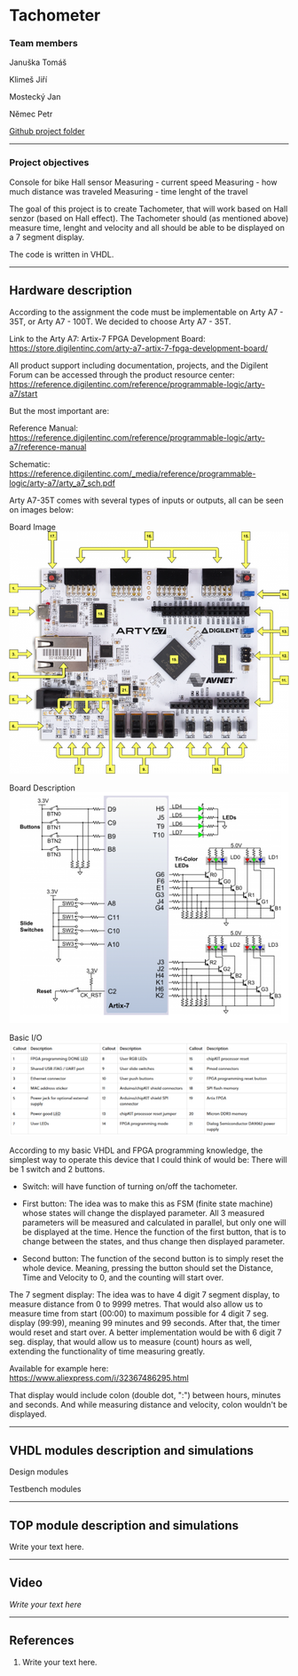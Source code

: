 # Tachometer

### Team members

Januška Tomáš

Klimeš Jiří

Mostecký Jan

Němec Petr

[Github project folder]( https://github.com/JanMostecky/Digital-electronics-1/tree/main/project)



-----------------------------------
### Project objectives

Console for bike
Hall sensor
Measuring - current speed
Measuring - how much distance was traveled
Measuring - time lenght of the travel

The goal of this project is to create Tachometer, that will work based on Hall senzor (based on Hall effect).
The Tachometer should (as mentioned above) measure time, lenght and velocity and all should be able to be displayed on a 7 segment display.

The code is written in VHDL.


-----------------------------------
## Hardware description

According to the assignment the code must be implementable on Arty A7 - 35T, or Arty A7 - 100T. We decided to choose Arty A7 - 35T.

Link to the Arty A7: Artix-7 FPGA Development Board:
https://store.digilentinc.com/arty-a7-artix-7-fpga-development-board/

All product support including documentation, projects, and the Digilent Forum can be accessed through the product resource center:
https://reference.digilentinc.com/reference/programmable-logic/arty-a7/start



But the most important are:

Reference Manual:
https://reference.digilentinc.com/reference/programmable-logic/arty-a7/reference-manual

Schematic:
https://reference.digilentinc.com/_media/reference/programmable-logic/arty-a7/arty_a7_sch.pdf



Arty A7-35T comes with several types of inputs or outputs, all can be seen on images below:

Board Image
![BoardImage](https://github.com/JanMostecky/Digital-electronics-1/blob/main/project/pictures/Arty_A7_Board.PNG)

Board Description
![BoardDescription](https://github.com/JanMostecky/Digital-electronics-1/blob/main/project/pictures/Basic_IO.PNG)

Basic I/O
![BoardIO](https://github.com/JanMostecky/Digital-electronics-1/blob/main/project/pictures/Board_Description.png)



According to my basic VHDL and FPGA programming knowledge, the simplest way to operate this device that I could think of would be:
There will be 1 switch and 2 buttons.

- Switch: will have function of turning on/off the tachometer.

- First button:
The idea was to make this as FSM (finite state machine) whose states will change the displayed parameter.
All 3 measured parameters will be measured and calculated in parallel, but only one will be displayed at the time.
Hence the function of the first button, that is to change between the states, and thus change then displayed parameter.

- Second button:
The function of the second button is to simply reset the whole device.
Meaning, pressing the button should set the Distance, Time and Velocity to 0, and the counting will start over.



The 7 segment display:
The idea was to have 4 digit 7 segment display, to measure distance from 0 to 9999 metres.
That would also allow us to measure time from start (00:00) to maximum possible for 4 digit 7 seg. display (99:99), meaning 99 minutes and 99 seconds.
After that, the timer would reset and start over.
A better implementation would be with 6 digit 7 seg. display, that would allow us to measure (count) hours as well, extending the functionality of time measuring greatly.


Available for example here:
https://www.aliexpress.com/i/32367486295.html

That display would include colon (double dot, ":") between hours, minutes and seconds.
And while measuring distance and velocity, colon wouldn't be displayed.




-----------------------------------
## VHDL modules description and simulations

Design modules






Testbench modules


-----------------------------------
## TOP module description and simulations

Write your text here.



-----------------------------------
## Video

*Write your text here*



-----------------------------------
## References

   1. Write your text here.
